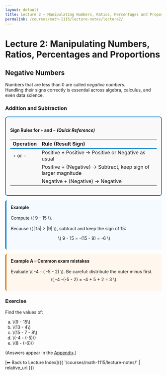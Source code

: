 ```yaml
---
layout: default
title: Lecture 2 — Manipulating Numbers, Ratios, Percentages and Proportions
permalink: /courses/math-1115/lecture-notes/lecture2/
---
```


# Lecture 2: Manipulating Numbers, Ratios, Percentages and Proportions



## Negative Numbers

Numbers that are less than 0 are called *negative numbers*.  
Handling their signs correctly is essential across algebra, calculus, and even data science.


<h3 id="addsub">Addition and Subtraction</h3>

<div style="border: 2px solid #007acc; border-radius: 8px; padding: 1em; background-color: #f9f9f9;">
  <h4>Sign Rules for <span style="font-family: KaTeX_Main;">+</span> and <span style="font-family: KaTeX_Main;">−</span> <em>(Quick Reference)</em></h4>
  <table style="width:100%; border-collapse: collapse;">
    <thead>
      <tr style="border-bottom: 2px solid #007acc;">
        <th align="left">Operation</th>
        <th align="left">Rule (Result Sign)</th>
      </tr>
    </thead>
    <tbody>
      <tr><td>+ or −</td><td>Positive ± Positive → Positive or Negative as usual</td></tr>
      <tr><td></td><td>Positive + (Negative) → Subtract, keep sign of larger magnitude</td></tr>
      <tr><td></td><td>Negative + (Negative) → Negative</td></tr>
    </tbody>
  </table>
</div>






<div style="border-left: 4px solid #007acc; background-color: #f4faff; padding: 1em; border-radius: 6px; margin: 1em 0;">
  <strong>Example</strong><br><br>
  Compute \( 9 - 15 \).<br><br>
  Because \( |15| > |9| \), subtract and keep the sign of 15:
  <p style="text-align:center;">\( 9 - 15 = -(15 - 9) = -6 \)</p>
</div>



<div style="border-left:4px solid #d97706; background:#fff7ed; padding:1em; border-radius:6px; margin:1em 0;">
  <strong>Example A – Common exam mistakes</strong><br><br>
  Evaluate \( -4 - ( -5 - 2) \). Be careful: distribute the outer minus first.
  <p style="text-align:center; margin-top:0.6em;">\( -4 -(-5 - 2) = -4 + 5 + 2 = 3 \).</p>
</div>















<h3 id="ex-neg1">Exercise</h3>
<p>Find the values of:</p>
<ol type="a">
  <li>\(9 - 15\)</li>
  <li>\(13 - 4\)</li>
  <li>\(15 - 7 - 8\)</li>
  <li>\(-4 - (-5)\)</li>
  <li>\(8 - (-6)\)</li>
</ol>
<span style="font-style: normal;">
  (Answers appear in the <a href="#answers">Appendix</a>.)
</span>



















[⬅ Back to Lecture Index]({{ '/courses/math-1115/lecture-notes/' | relative_url }})
